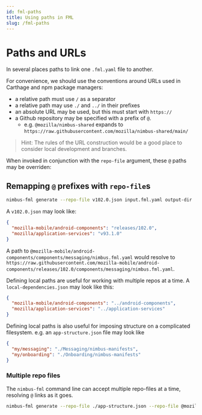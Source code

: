 ```yaml
---
id: fml-paths
title: Using paths in FML
slug: /fml-paths
---
```


# Paths and URLs

In several places paths to link one `.fml.yaml` file to another.

For convenience, we should use the conventions around URLs used in Carthage and npm package managers:

- a relative path must use `/` as a separator
- a relative path may use `./` and `../` in their prefixes
- an absolute URL may be used, but this must start with `https://`
- a Github repository may be specified with a prefix of `@`.
  - e.g. `@mozilla/nimbus-shared` expands to `https://raw.githubusercontent.com/mozilla/nimbus-shared/main/`

> Hint: The rules of the URL construction would be a good place to consider local development and branches.

When invoked in conjunction with the `repo-file` argument, these `@` paths may be overriden:

## Remapping `@` prefixes with `repo-file`s

```sh
nimbus-fml generate --repo-file v102.0.json input.fml.yaml output-dir
```

A `v102.0.json` may look like:

```json
{
  "mozilla-mobile/android-components": "releases/102.0",
  "mozilla/application-services": "v93.1.0"
}
```

A path to `@mozilla-mobile/android-components/components/messaging/nimbus.fml.yaml` would resolve to `https://raw.githubusercontent.com/mozilla-mobile/android-components/releases/102.0/components/messaging/nimbus.fml.yaml`.

Defining local paths are useful for working with multiple repos at a time. A `local-dependencies.json` may look like this:

```json
{
  "mozilla-mobile/android-components": "../android-components",
  "mozilla/application-services": "../application-services"
}
```

Defining local paths is also useful for imposing structure on a complicated filesystem. e.g. an `app-structure.json` file may look like

```json
{
  "my/messaging": "./Messaging/nimbus-manifests",
  "my/onboarding": "./Onboarding/nimbus-manifests"
}
```

### Multiple repo files

The `nimbus-fml` command line can accept multiple repo-files at a time, resolving `@` links as it goes.

```sh
nimbus-fml generate --repo-file ./app-structure.json --repo-file @mozilla-mobile/dependency-versions/v102.0.json --language swift ./input.fml.yaml output-dir
```
